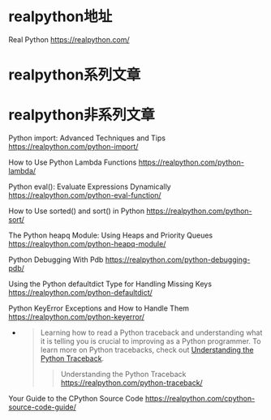
# realpython地址

Real Python https://realpython.com/

# realpython系列文章

# realpython非系列文章

Python import: Advanced Techniques and Tips https://realpython.com/python-import/

How to Use Python Lambda Functions https://realpython.com/python-lambda/

Python eval(): Evaluate Expressions Dynamically https://realpython.com/python-eval-function/

How to Use sorted() and sort() in Python https://realpython.com/python-sort/

The Python heapq Module: Using Heaps and Priority Queues https://realpython.com/python-heapq-module/

Python Debugging With Pdb https://realpython.com/python-debugging-pdb/

Using the Python defaultdict Type for Handling Missing Keys https://realpython.com/python-defaultdict/

Python KeyError Exceptions and How to Handle Them https://realpython.com/python-keyerror/
- > Learning how to read a Python traceback and understanding what it is telling you is crucial to improving as a Python programmer. To learn more on Python tracebacks, check out [Understanding the Python Traceback](https://realpython.com/python-traceback/).
  >> Understanding the Python Traceback https://realpython.com/python-traceback/

Your Guide to the CPython Source Code https://realpython.com/cpython-source-code-guide/
